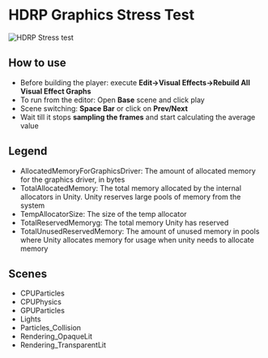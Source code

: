 # HDRP Graphics Stress Test
![HDRP Stress test](https://i.imgur.com/JLpMwqL.png)  
## How to use  
- Before building the player: execute **Edit->Visual Effects->Rebuild All Visual Effect Graphs**  
- To run from the editor: Open **Base** scene and click play  
- Scene switching: **Space Bar** or click on **Prev/Next**  
- Wait till it stops **sampling the frames** and start calculating the average value  
## Legend
- AllocatedMemoryForGraphicsDriver: The amount of allocated memory for the graphics driver, in bytes  
- TotalAllocatedMemory: The total memory allocated by the internal allocators in Unity. Unity reserves large pools of memory from the system  
- TempAllocatorSize: The size of the temp allocator  
- TotalReservedMemoryg: The total memory Unity has reserved  
- TotalUnusedReservedMemory: The amount of unused memory in pools where Unity allocates memory for usage when unity needs to allocate memory  
## Scenes
- CPUParticles
- CPUPhysics
- GPUParticles
- Lights
- Particles_Collision
- Rendering_OpaqueLit
- Rendering_TransparentLit



